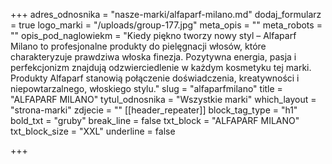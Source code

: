 +++
adres_odnosnika = "nasze-marki/alfaparf-milano.md"
dodaj_formularz = true
logo_marki = "/uploads/group-177.jpg"
meta_opis = ""
meta_robots = ""
opis_pod_naglowiekm = "Kiedy piękno tworzy nowy styl – Alfaparf Milano to profesjonalne produkty do pielęgnacji włosów, które charakteryzuje prawdziwa włoska finezja. Pozytywna energia, pasja i perfekcjonizm znajdują odzwierciedlenie w każdym kosmetyku tej marki. Produkty Alfaparf stanowią połączenie doświadczenia, kreatywności i niepowtarzalnego, włoskiego stylu."
slug = "alfaparfmilano"
title = "ALFAPARF MILANO"
tytul_odnosnika = "Wszystkie marki"
which_layout = "strona-marki"
zdjecie = ""
[[header_repeater]]
block_tag_type = "h1"
bold_txt = "gruby"
break_line = false
txt_block = "ALFAPARF MILANO"
txt_block_size = "XXL"
underline = false

+++
